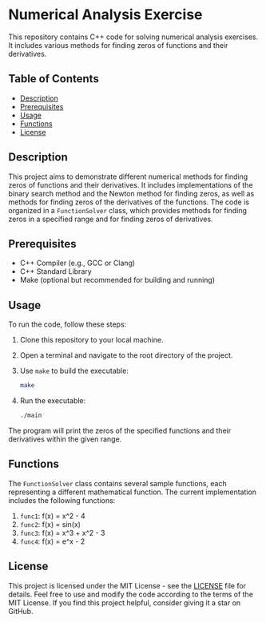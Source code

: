 # Numerical Analysis Exercise

This repository contains C++ code for solving numerical analysis exercises. It includes various methods for finding zeros of functions and their derivatives.

## Table of Contents

- [Description](#description)
- [Prerequisites](#prerequisites)
- [Usage](#usage)
- [Functions](#functions)
- [License](#license)

## Description

This project aims to demonstrate different numerical methods for finding zeros of functions and their derivatives. It includes implementations of the binary search method and the Newton method for finding zeros, as well as methods for finding zeros of the derivatives of the functions. The code is organized in a `FunctionSolver` class, which provides methods for finding zeros in a specified range and for finding zeros of derivatives.

## Prerequisites

- C++ Compiler (e.g., GCC or Clang)
- C++ Standard Library
- Make (optional but recommended for building and running)

## Usage

To run the code, follow these steps:

1. Clone this repository to your local machine.
2. Open a terminal and navigate to the root directory of the project.
3. Use `make` to build the executable:

   ```bash
   make
   ```

4. Run the executable:

   ```bash
   ./main
   ```

The program will print the zeros of the specified functions and their derivatives within the given range.

## Functions

The `FunctionSolver` class contains several sample functions, each representing a different mathematical function. The current implementation includes the following functions:

1. `func1`: f(x) = x^2 - 4
2. `func2`: f(x) = sin(x)
3. `func3`: f(x) = x^3 + x^2 - 3
4. `func4`: f(x) = e^x - 2

## License

This project is licensed under the MIT License - see the [LICENSE](LICENSE) file for details. Feel free to use and modify the code according to the terms of the MIT License. If you find this project helpful, consider giving it a star on GitHub.
